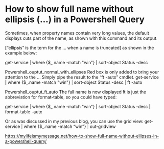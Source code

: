 # How to show full name without ellipsis (…) in a Powershell Query

Sometimes, when property names contain very long values, the default displays cuts part of the name, as shown with this command and its output.

[“ellipsis” is the term for the … when a name is truncated] as shown in the example below:

get-service | where {$_.name -match "win"}  | sort-object Status -desc

 
Powershell_ouptut_normal_with_ellipses
Red box is only added to bring your attention to the …
Simply pipe the result to the “ft -auto” cmdlet.
get-service | where {$_.name -match "win"}  | sort-object Status -desc | ft -auto

Powershell_ouptut_ft_auto
The full name is now displayed
ft is just the abbreviation for format-table, so you could have typed:

get-service | where {$_.name -match "win"}  | sort-object Status -desc | format-table -auto


Or as was discussed in my previous blog, you can use the grid view:
get-service | where {$_.name -match “win”} | out-gridview

https://mylifeismymessage.net/how-to-show-full-name-without-ellipses-in-a-powershell-query/
